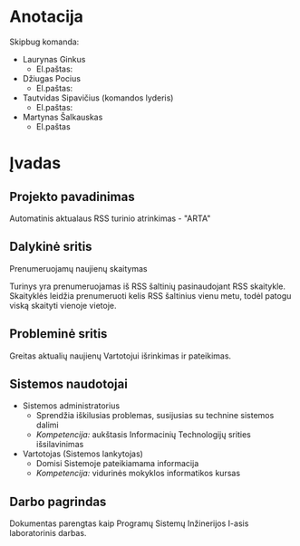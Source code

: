 # Anotacija

Skipbug komanda:

- Laurynas Ginkus
    * El.paštas:
- Džiugas Pocius
    * El.paštas:
- Tautvidas Sipavičius (komandos lyderis)
    * El.paštas:
- Martynas Šalkauskas
    * El.paštas

# Įvadas

## Projekto pavadinimas
Automatinis aktualaus RSS turinio atrinkimas - "ARTA"

## Dalykinė sritis
Prenumeruojamų naujienų skaitymas

Turinys yra prenumeruojamas iš RSS šaltinių pasinaudojant RSS skaitykle.
Skaityklės leidžia prenumeruoti kelis RSS šaltinius vienu metu, todėl patogu
viską skaityti vienoje vietoje.

## Probleminė sritis
Greitas aktualių naujienų Vartotojui išrinkimas ir pateikimas.

## Sistemos naudotojai
- Sistemos administratorius
    * Sprendžia iškilusias problemas, susijusias su technine sistemos dalimi
    * _Kompetencija:_ aukštasis Informacinių Technologijų srities išsilavinimas
- Vartotojas (Sistemos lankytojas)
    * Domisi Sistemoje pateikiamama informacija
    * _Kompetencija:_ vidurinės mokyklos informatikos kursas

## Darbo pagrindas
Dokumentas parengtas kaip Programų Sistemų Inžinerijos I-asis laboratorinis
darbas.
